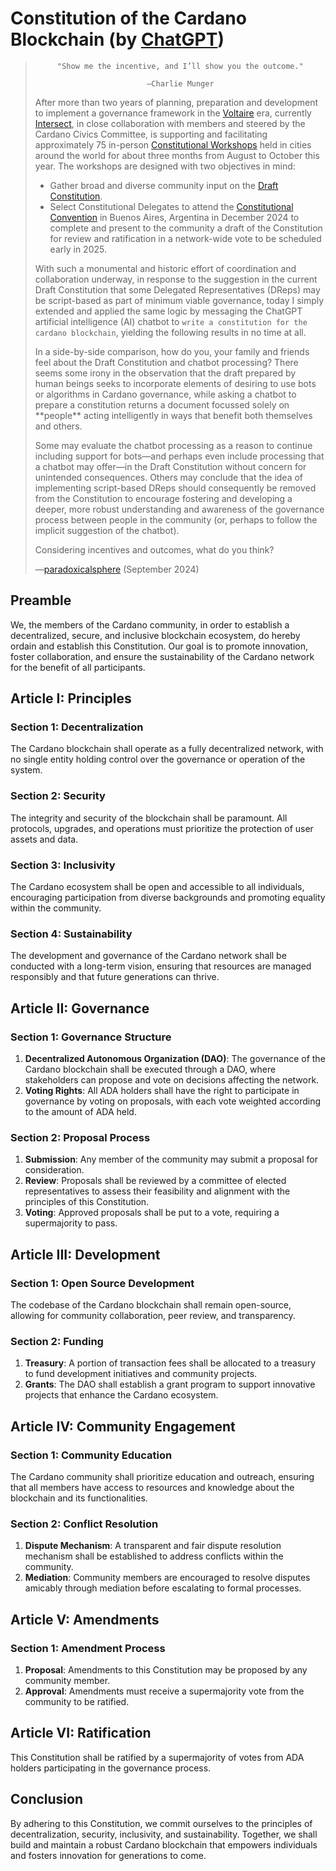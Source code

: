 # Constitution of the Cardano Blockchain (by [ChatGPT](https://openai.com/chatgpt/))

<blockquote>
  <p align="center">
    <code>"Show me the incentive, and I’ll show you the outcome."</code>
  </p>
  <p align="center">
    <code>—Charlie Munger</code>
  </p>
  <p>After more than two years of planning, preparation and development to implement a governance framework in the <a href="https://roadmap.cardano.org/en/">Voltaire</a> era, currently <a href="https://docs.intersectmbo.org/cardano/cardano-governance/cardano-constitution/draft-cardano-constitution/drafting-the-constitution-constitutional-workshops">Intersect</a>, in close collaboration with members and steered by the Cardano Civics Committee, is supporting and facilitating approximately 75 in-person <a href="https://lu.ma/constitution">Constitutional Workshops</a> held in cities around the world for about three months from August to October this year. The workshops are designed with two objectives in mind:</p>
  
  <ul>
    <li>Gather broad and diverse community input on the <a href="./PDFs/240729-DraftConstitution.pdf">Draft Constitution</a>.</li>
    <li>Select Constitutional Delegates to attend the <a href="https://www.emurgo.io/press-news/what-to-know-about-the-cardano-constitutional-convention-intersect/">Constitutional Convention</a> in Buenos Aires, Argentina in December 2024 to complete and present to the community a draft of the Constitution for review and ratification in a network-wide vote to be scheduled early in 2025.</li>
  </ul>

  <p>With such a monumental and historic effort of coordination and collaboration underway, in response to the suggestion in the current Draft Constitution that some Delegated Representatives (DReps) may be script-based as part of minimum viable governance, today I simply extended and applied the same logic by messaging the ChatGPT artificial intelligence (AI) chatbot to <code>write a constitution for the cardano blockchain</code>, yielding the following results in no time at all.</p>
  
  <p>In a side-by-side comparison, how do you, your family and friends feel about the Draft Constitution and chatbot processing? There seems some irony in the observation that the draft prepared by human beings seeks to incorporate elements of desiring to use bots or algorithms in Cardano governance, while asking a chatbot to prepare a constitution returns a document focussed solely on **people** acting intelligently in ways that benefit both themselves and others.</p>
    
  <p>Some may evaluate the chatbot processing as a reason to continue including support for bots—and perhaps even include processing that a chatbot may offer—in the Draft Constitution without concern for unintended consequences. Others may conclude that the idea of implementing script-based DReps should consequently be removed from the Constitution to encourage fostering and developing a deeper, more robust understanding and awareness of the governance process between people in the community (or, perhaps to follow the implicit suggestion of the chatbot).</p>
    
  <p>Considering incentives and outcomes, what do you think?</p>
  
  <p>—<a href="mailto:support@paradoxicalsphere.com">paradoxicalsphere</a> (September 2024)</p>
</blockquote>

## Preamble

We, the members of the Cardano community, in order to establish a decentralized, secure, and inclusive blockchain ecosystem, do hereby ordain and establish this Constitution. Our goal is to promote innovation, foster collaboration, and ensure the sustainability of the Cardano network for the benefit of all participants.

## Article I: Principles

### Section 1: Decentralization
The Cardano blockchain shall operate as a fully decentralized network, with no single entity holding control over the governance or operation of the system.

### Section 2: Security
The integrity and security of the blockchain shall be paramount. All protocols, upgrades, and operations must prioritize the protection of user assets and data.

### Section 3: Inclusivity
The Cardano ecosystem shall be open and accessible to all individuals, encouraging participation from diverse backgrounds and promoting equality within the community.

### Section 4: Sustainability
The development and governance of the Cardano network shall be conducted with a long-term vision, ensuring that resources are managed responsibly and that future generations can thrive.

## Article II: Governance

### Section 1: Governance Structure
1. **Decentralized Autonomous Organization (DAO)**: The governance of the Cardano blockchain shall be executed through a DAO, where stakeholders can propose and vote on decisions affecting the network.
2. **Voting Rights**: All ADA holders shall have the right to participate in governance by voting on proposals, with each vote weighted according to the amount of ADA held.

### Section 2: Proposal Process
1. **Submission**: Any member of the community may submit a proposal for consideration.
2. **Review**: Proposals shall be reviewed by a committee of elected representatives to assess their feasibility and alignment with the principles of this Constitution.
3. **Voting**: Approved proposals shall be put to a vote, requiring a supermajority to pass.

## Article III: Development

### Section 1: Open Source Development
The codebase of the Cardano blockchain shall remain open-source, allowing for community collaboration, peer review, and transparency.

### Section 2: Funding
1. **Treasury**: A portion of transaction fees shall be allocated to a treasury to fund development initiatives and community projects.
2. **Grants**: The DAO shall establish a grant program to support innovative projects that enhance the Cardano ecosystem.

## Article IV: Community Engagement

### Section 1: Community Education
The Cardano community shall prioritize education and outreach, ensuring that all members have access to resources and knowledge about the blockchain and its functionalities.

### Section 2: Conflict Resolution
1. **Dispute Mechanism**: A transparent and fair dispute resolution mechanism shall be established to address conflicts within the community.
2. **Mediation**: Community members are encouraged to resolve disputes amicably through mediation before escalating to formal processes.

## Article V: Amendments

### Section 1: Amendment Process
1. **Proposal**: Amendments to this Constitution may be proposed by any community member.
2. **Approval**: Amendments must receive a supermajority vote from the community to be ratified.

## Article VI: Ratification

This Constitution shall be ratified by a supermajority of votes from ADA holders participating in the governance process.

## Conclusion

By adhering to this Constitution, we commit ourselves to the principles of decentralization, security, inclusivity, and sustainability. Together, we shall build and maintain a robust Cardano blockchain that empowers individuals and fosters innovation for generations to come.
